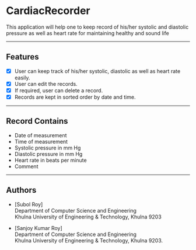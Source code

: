 # CardiacRecorder
<p> This application will help one 
to keep record of his/her systolic and diastolic pressure
as well as heart rate for maintaining healthy and sound 
life <p>

<hr>

## Features
- [x] User can keep track of his/her systolic, diastolic
as well as heart rate easily.
- [x] User can edit the records.
- [x] If required, user can delete a record.
- [x] Records are kept in sorted order by date and time.

<hr>

## Record Contains
- Date of measurement 
- Time of measurement 
- Systolic pressure in mm Hg 
- Diastolic pressure in mm Hg 
- Heart rate in beats per minute 
- Comment

<hr>

## Authors
- [Subol Roy]<br>
Department of Computer Science and Engineering<br>
Khulna University of Engineering & Technology, Khulna 9203

- [Sanjoy Kumar Roy]<br>
Department of Computer Science and Engineering<br>
Khulna University of Engineering & Technology, Khulna 9203.

